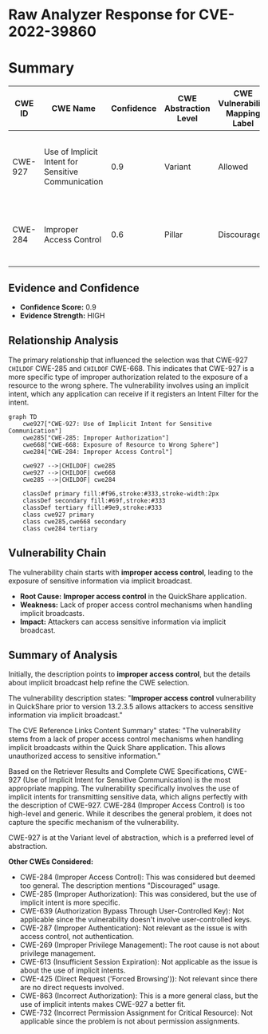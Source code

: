 # Raw Analyzer Response for CVE-2022-39860

# Summary
| CWE ID | CWE Name | Confidence | CWE Abstraction Level | CWE Vulnerability Mapping Label | CWE-Vulnerability Mapping Notes |
|---|---|---|---|---|---|
| CWE-927 | Use of Implicit Intent for Sensitive Communication | 0.9 | Variant | Allowed | Primary CWE: Addresses the specific mechanism of the vulnerability. |
| CWE-284 | Improper Access Control | 0.6 | Pillar | Discouraged | Secondary Candidate: A high-level description of the problem. |

## Evidence and Confidence

*   **Confidence Score:** 0.9
*   **Evidence Strength:** HIGH

## Relationship Analysis
The primary relationship that influenced the selection was that CWE-927 `CHILDOF` CWE-285 and `CHILDOF` CWE-668. This indicates that CWE-927 is a more specific type of improper authorization related to the exposure of a resource to the wrong sphere. The vulnerability involves using an implicit intent, which any application can receive if it registers an Intent Filter for the intent.

```mermaid
graph TD
    cwe927["CWE-927: Use of Implicit Intent for Sensitive Communication"]
    cwe285["CWE-285: Improper Authorization"]
    cwe668["CWE-668: Exposure of Resource to Wrong Sphere"]
    cwe284["CWE-284: Improper Access Control"]

    cwe927 -->|CHILDOF| cwe285
    cwe927 -->|CHILDOF| cwe668
    cwe285 -->|CHILDOF| cwe284

    classDef primary fill:#f96,stroke:#333,stroke-width:2px
    classDef secondary fill:#69f,stroke:#333
    classDef tertiary fill:#9e9,stroke:#333
    class cwe927 primary
    class cwe285,cwe668 secondary
    class cwe284 tertiary
```

## Vulnerability Chain
The vulnerability chain starts with **improper access control**, leading to the exposure of sensitive information via implicit broadcast.
  - **Root Cause:** **Improper access control** in the QuickShare application.
  - **Weakness:** Lack of proper access control mechanisms when handling implicit broadcasts.
  - **Impact:** Attackers can access sensitive information via implicit broadcast.

## Summary of Analysis
Initially, the description points to **improper access control**, but the details about implicit broadcast help refine the CWE selection.

The vulnerability description states: "**Improper access control** vulnerability in QuickShare prior to version 13.2.3.5 allows attackers to access sensitive information via implicit broadcast."

The CVE Reference Links Content Summary" states: "The vulnerability stems from a lack of proper access control mechanisms when handling implicit broadcasts within the Quick Share application. This allows unauthorized access to sensitive information."

Based on the Retriever Results and Complete CWE Specifications, CWE-927 (Use of Implicit Intent for Sensitive Communication) is the most appropriate mapping. The vulnerability specifically involves the use of implicit intents for transmitting sensitive data, which aligns perfectly with the description of CWE-927. CWE-284 (Improper Access Control) is too high-level and generic. While it describes the general problem, it does not capture the specific mechanism of the vulnerability.

CWE-927 is at the Variant level of abstraction, which is a preferred level of abstraction.

**Other CWEs Considered:**

*   CWE-284 (Improper Access Control): This was considered but deemed too general. The description mentions "Discouraged" usage.
*   CWE-285 (Improper Authorization): This was considered, but the use of implicit intent is more specific.
*   CWE-639 (Authorization Bypass Through User-Controlled Key): Not applicable since the vulnerability doesn't involve user-controlled keys.
*   CWE-287 (Improper Authentication): Not relevant as the issue is with access control, not authentication.
*   CWE-269 (Improper Privilege Management): The root cause is not about privilege management.
*   CWE-613 (Insufficient Session Expiration): Not applicable as the issue is about the use of implicit intents.
*   CWE-425 (Direct Request ('Forced Browsing')): Not relevant since there are no direct requests involved.
*   CWE-863 (Incorrect Authorization): This is a more general class, but the use of implicit intents makes CWE-927 a better fit.
*   CWE-732 (Incorrect Permission Assignment for Critical Resource): Not applicable since the problem is not about permission assignments.